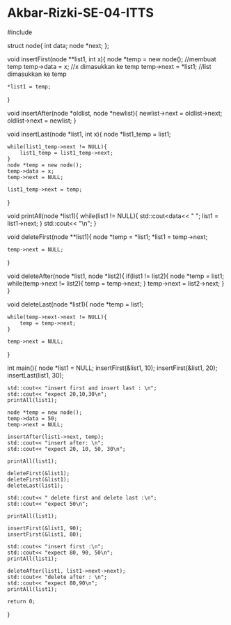 # Akbar-Rizki-SE-04-ITTS

#include<iostream>

struct node{
    int data;
    node *next;
};

void insertFirst(node **list1, int x){
    node *temp = new node(); //membuat temp
    temp->data = x; //x dimasukkan ke temp
    temp->next = *list1; //list dimasukkan ke temp

    *list1 = temp;

}

void insertAfter(node *oldlist, node *newlist){
    newlist->next = oldlist->next;
    oldlist->next = newlist;
}

void insertLast(node *list1, int x){
    node *list1_temp = list1;

    while(list1_temp->next != NULL){
        list1_temp = list1_temp->next;
    }
    node *temp = new node();
    temp->data = x;
    temp->next = NULL;

    list1_temp->next = temp;
}

void printAll(node *list1){
    while(list1 != NULL){
        std::cout<<list1->data<< " ";
    list1 = list1->next;
    }
    std::cout<< "\n";
}


void deleteFirst(node **list1){
    node *temp = *list1;
    *list1 = temp->next;

    temp->next = NULL;

}

void deleteAfter(node *list1, node *list2){
    if(list1 != list2){
    node *temp = list1;
    while(temp->next != list2){
        temp = temp->next;
    }
    temp->next = list2->next;
    }
}

void deleteLast(node *list1){
    node *temp = list1;

    while(temp->next->next != NULL){
        temp = temp->next;
    }

    temp->next = NULL;
}



int main(){
    node *list1 = NULL;
    insertFirst(&list1, 10);
    insertFirst(&list1, 20);
    insertLast(list1, 30);

    std::cout<< "insert first and insert last : \n";
    std::cout<< "expect 20,10,30\n";
    printAll(list1);

    node *temp = new node();
    temp->data = 50;
    temp->next = NULL;

    insertAfter(list1->next, temp);
    std::cout<< "insert after: \n";
    std::cout<< "expect 20, 10, 50, 30\n";

    printAll(list1);

    deleteFirst(&list1);
    deleteFirst(&list1);
    deleteLast(list1);

    std::cout<< " delete first and delete last :\n";
    std::cout<< "expect 50\n";

    printAll(list1);

    insertFirst(&list1, 90);
    insertFirst(&list1, 80);

    std::cout<< "insert first :\n";
    std::cout<< "expect 80, 90, 50\n";
    printAll(list1);

    deleteAfter(list1, list1->next->next);
    std::cout<< "delete after : \n";
    std::cout<< "expect 80,90\n";
    printAll(list1);

    return 0;
}
